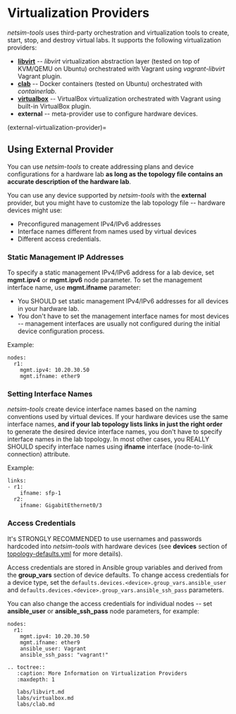 # Virtualization Providers

*netsim-tools* uses third-party orchestration and virtualization tools to create, start, stop, and destroy virtual labs. It supports the following virtualization providers:

* **[libvirt](labs/libvirt.md)** -- *libvirt* virtualization abstraction layer (tested on top of KVM/QEMU on Ubuntu) orchestrated with Vagrant using *vagrant-libvirt* Vagrant plugin.
* **[clab](labs/clab.md)** -- Docker containers (tested on Ubuntu) orchestrated with *containerlab*.
* **[virtualbox](labs/virtualbox.md)** -- VirtualBox virtualization orchestrated with Vagrant using built-in VirtualBox plugin.
* **external** -- meta-provider use to configure hardware devices.

(external-virtualization-provider)=
## Using External Provider

You can use *netsim-tools* to create addressing plans and device configurations for a hardware lab **as long as the topology file contains an accurate description of the hardware lab**. 

You can use any device supported by *netsim-tools* with the **external** provider, but you might have to customize the lab topology file -- hardware devices might use:

* Preconfigured management IPv4/IPv6 addresses
* Interface names different from names used by virtual devices
* Different access credentials.

### Static Management IP Addresses

To specify a static management IPv4/IPv6 address for a lab device, set **mgmt.ipv4** or **mgmt.ipv6** node parameter. To set the management interface name, use **mgmt.ifname** parameter:

* You SHOULD set static management IPv4/IPv6 addresses for all devices in your hardware lab.
* You don't have to set the management interface names for most devices -- management interfaces are usually not configured during the initial device configuration process.

Example:

```
nodes:
  r1:
    mgmt.ipv4: 10.20.30.50
    mgmt.ifname: ether9
```

### Setting Interface Names

*netsim-tools* create device interface names based on the naming conventions used by virtual devices. If your hardware devices use the same interface names, **and if your lab topology lists links in just the right order** to generate the desired device interface names, you don't have to specify interface names in the lab topology. In most other cases, you REALLY SHOULD specify interface names using **ifname** interface (node-to-link connection) attribute.

Example:

```
links:
- r1:
    ifname: sfp-1
  r2:
    ifname: GigabitEthernet0/3
```

### Access Credentials

It's STRONGLY RECOMMENDED to use usernames and passwords hardcoded into *netsim-tools* with hardware devices (see **devices** section of [topology-defaults.yml](https://github.com/ipspace/netsim-tools/blob/master/netsim/topology-defaults.yml) for more details).

Access credentials are stored in Ansible group variables and derived from the **group_vars** section of device defaults.
To change access credentials for a device type, set the `defaults.devices.<device>.group_vars.ansible_user` and `defaults.devices.<device>.group_vars.ansible_ssh_pass` parameters.

You can also change the access credentials for individual nodes -- set **ansible_user** or **ansible_ssh_pass** node parameters, for example:

```
nodes:
  r1:
    mgmt.ipv4: 10.20.30.50
    mgmt.ifname: ether9
    ansible_user: Vagrant
    ansible_ssh_pass: "vagrant!"
```

```eval_rst
.. toctree::
   :caption: More Information on Virtualization Providers
   :maxdepth: 1

   labs/libvirt.md
   labs/virtualbox.md
   labs/clab.md
```
